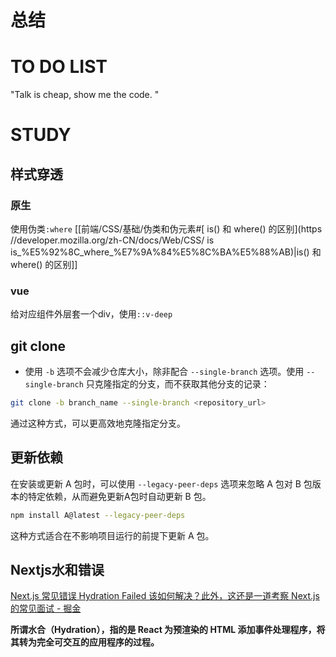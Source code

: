 # 总结







# TO DO LIST
"Talk is cheap, show me the code. "




# STUDY

## 样式穿透
### 原生
使用伪类`:where`
[[前端/CSS/基础/伪类和伪元素#[ is() 和 where() 的区别](https //developer.mozilla.org/zh-CN/docs/Web/CSS/ is is_%E5%92%8C_where_%E7%9A%84%E5%8C%BA%E5%88%AB)|is() 和 where() 的区别]]
### vue
给对应组件外层套一个div，使用`::v-deep`

## git clone

- 使用 `-b` 选项不会减少仓库大小，除非配合 `--single-branch` 选项。使用 `--single-branch` 只克隆指定的分支，而不获取其他分支的记录：
```bash
git clone -b branch_name --single-branch <repository_url>
```
通过这种方式，可以更高效地克隆指定分支。

## 更新依赖

在安装或更新 A 包时，可以使用 `--legacy-peer-deps` 选项来忽略 A 包对 B 包版本的特定依赖，从而避免更新A包时自动更新 B 包。

```bash
npm install A@latest --legacy-peer-deps
```

这种方式适合在不影响项目运行的前提下更新 A 包。

## Nextjs水和错误
[Next.js 常见错误 Hydration Failed 该如何解决？此外，这还是一道考察 Next.js 的常见面试 - 掘金](https://juejin.cn/post/7365793739892228096)

**所谓水合（Hydration），指的是 React 为预渲染的 HTML 添加事件处理程序，将其转为完全可交互的应用程序的过程。**

